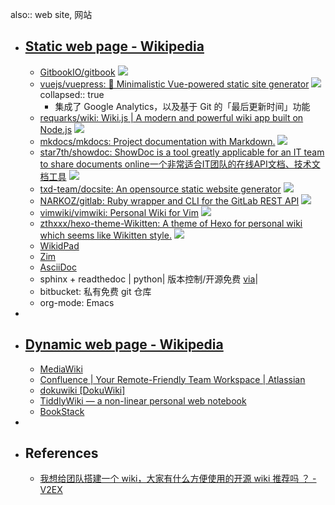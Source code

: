 also:: web site, 网站

- ## [Static web page - Wikipedia](https://en.wikipedia.org/wiki/Static_web_page)
  - [GitbookIO/gitbook](https://github.com/GitbookIO/gitbook) ![](https://img.shields.io/github/stars/GitbookIO/gitbook)
  - [vuejs/vuepress: 📝 Minimalistic Vue-powered static site generator](https://github.com/vuejs/vuepress) ![](https://img.shields.io/github/stars/vuejs/vuepress)
    collapsed:: true
    - 集成了 Google Analytics，以及基于 Git 的「最后更新时间」功能
  - [requarks/wiki: Wiki.js | A modern and powerful wiki app built on Node.js](https://github.com/Requarks/wiki) ![](https://img.shields.io/github/stars/Requarks/wiki)
  - [mkdocs/mkdocs: Project documentation with Markdown.](https://github.com/mkdocs/mkdocs) ![](https://img.shields.io/github/stars/mkdocs/mkdocs)
  - [star7th/showdoc: ShowDoc is a tool greatly applicable for an IT team to share documents online一个非常适合IT团队的在线API文档、技术文档工具](https://github.com/star7th/showdoc) ![](https://img.shields.io/github/stars/star7th/showdoc)
  - [txd-team/docsite: An opensource static website generator](https://github.com/txd-team/docsite) ![](https://img.shields.io/github/stars/txd-team/docsite)
  - [NARKOZ/gitlab: Ruby wrapper and CLI for the GitLab REST API](https://github.com/NARKOZ/gitlab) ![](https://img.shields.io/github/stars/NARKOZ/gitlab)
  - [vimwiki/vimwiki: Personal Wiki for Vim](https://github.com/vimwiki/vimwiki) ![](https://img.shields.io/github/stars/vimwiki/vimwiki)
  - [zthxxx/hexo-theme-Wikitten: A theme of Hexo for personal wiki which seems like Wikitten style.](https://github.com/zthxxx/hexo-theme-Wikitten) ![](https://img.shields.io/github/stars/zthxxx/hexo-theme-Wikitten)
  - [WikidPad](http://wikidpad.sourceforge.net/)
  - [Zim](http://zim-wiki.org/index.html)
  - [AsciiDoc](https://asciidoc.org/index.html)
  - sphinx + readthedoc | python| 版本控制/开源免费 [via](https://www.zhihu.com/question/273440522/answer/369268121)|
  - bitbucket: 私有免费 git 仓库
  - org-mode: Emacs
-
- ## [Dynamic web page - Wikipedia](https://en.wikipedia.org/wiki/Dynamic_web_page)
  - [MediaWiki](https://www.mediawiki.org/wiki/MediaWiki)
  - [Confluence | Your Remote-Friendly Team Workspace | Atlassian](https://www.atlassian.com/software/confluence)
  - [dokuwiki [DokuWiki]](http://dokuwiki.org/)
  - [TiddlyWiki — a non-linear personal web notebook](https://tiddlywiki.com/)
  - [BookStack](https://www.bookstackapp.com/)
-
- ## References
  - [我想给团队搭建一个 wiki，大家有什么方便使用的开源 wiki 推荐吗 ？ - V2EX](https://www.v2ex.com/t/735110)